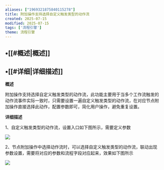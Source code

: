 ```yaml
---
aliases: ["1969321875840115278"]
title: 附加操作支持选择自定义触发类型的动作流
created: 2025-07-15
modified: 2025-07-15
tags: ['流程引擎']
theme: 流程引擎
---
```


## •[[#概述|概述]]

## •[[#详细|详细描述]]

**概述**

附加操作支持选择自定义触发类型的动作流，此功能主要用于当多个工作流触发的动作流事件实际一致时，只需要设置一遍自定义触发类型的动作流，在对应节点附加操作直接选择此动作，配置参数即可，简化用户操作，避免重复设置。

**详细描述**

1、自定义触发类型的动作流，设置入口如下图所示，需要定义参数

![](https://myhelpdoc.oss-cn-heyuan.aliyuncs.com/mdimages/56f43ea1434d9e32a1d70dbf243dd5f9.jpg)

2、节点附加操作中选择动作流时，可以选择自定义触发类型的动作流，联动出现参数设置，需要将对应的参数和流程字段对应起来，效果如下图所示

![](https://myhelpdoc.oss-cn-heyuan.aliyuncs.com/mdimages/b62289ae3d954132a9224645bf5d1784.jpg)

